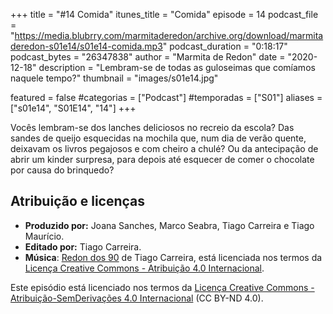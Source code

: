 +++
title = "#14 Comida"
itunes_title = "Comida"
episode = 14
podcast_file = "https://media.blubrry.com/marmitaderedon/archive.org/download/marmitaderedon-s01e14/s01e14-comida.mp3"
podcast_duration = "0:18:17"
podcast_bytes = "26347838"
author = "Marmita de Redon"
date = "2020-12-18"
description = "Lembram-se de todas as guloseimas que comíamos naquele tempo?"
thumbnail = "images/s01e14.jpg"

featured = false
#categorias = ["Podcast"]
#temporadas = ["S01"]
aliases = ["s01e14", "S01E14", "14"]
+++

Vocês lembram-se dos lanches deliciosos no recreio da escola? 
Das sandes de queijo esquecidas na mochila que, num dia de verão quente, deixavam os livros pegajosos e com cheiro a chulé? 
Ou da antecipação de abrir um kinder surpresa, para depois até esquecer de comer o chocolate por causa do brinquedo? 




## Atribuição e licenças
- **Produzido por:** Joana Sanches, Marco Seabra, Tiago Carreira e Tiago Maurício.
- **Editado por:** Tiago Carreira.
- **Música**: [Redon dos 90](https://archive.org/details/redon90) de Tiago Carreira, está licenciada nos termos da [Licença Creative Commons - Atribuição 4.0 Internacional](http://creativecommons.org/licenses/by/4.0/).

Este episódio está licenciado nos termos da [Licença Creative Commons - Atribuição-SemDerivações 4.0 Internacional](https://creativecommons.org/licenses/by-nd/4.0/) (CC BY-ND 4.0).

